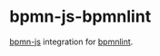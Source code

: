 # bpmn-js-bpmnlint

[bpmn-js](https://github.com/bpmn-io/bpmn-js) integration for [bpmnlint](https://github.com/siffogh/bpmnlint).